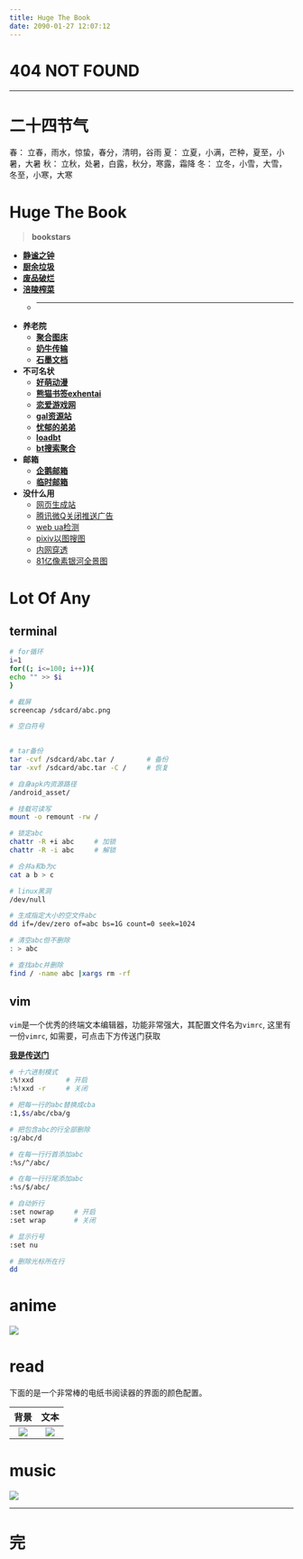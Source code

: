 ```yaml
---
title: Huge The Book
date: 2090-01-27 12:07:12
---
```


# 404 NOT FOUND
---

# 二十四节气
春：  立春，雨水，惊蛰，春分，清明，谷雨
夏：  立夏，小满，芒种，夏至，小暑，大暑
秋：  立秋，处暑，白露，秋分，寒露，霜降
冬：  立冬，小雪，大雪，冬至，小寒，大寒

# Huge The Book
> **bookstars**
  - **[静谧之钟](https://nibazshab.github.io/404/clock/)**
  - **[厨余垃圾](https://github.com/NibaZShab/mirror/)**
  - **[废品破烂](https://github.com/NibaZShab/NibaZShab.github.io/releases/)**
  - **[涪陵榨菜](https://sssssystem.github.io)**
    + ---
  - **养老院**
    + **[聚合图床](https://www.superbed.cn)**
    + **[奶牛传输](https://cowtransfer.com)**
    + **[石墨文档](https://shimo.im)**
  - **不可名状**
    + **[好萌动漫](https://nicemoe.at)**
    + **[熊猫书签exhentai](https://expanda.org)**
    + **[恋爱游戏网](https://www.lianaiyx.com)**
    + **[gal资源站](https://www.nyagal.com)**
    + **[忧郁的弟弟](https://www.mmgal.com)**
    + **[loadbt](https://www.loadbt.com/files/)**
    + **[bt搜索聚合](https://hao.su/909/)**
  - **邮箱**
    + **[企鹅邮箱](https://w.mail.qq.com)**
    + **[临时邮箱](https://10minutemail.net/m/?lang=zh-cn)**
  - **没什么用**
    + [网页生成站](http://sc.ilysc.cn)
    + [腾讯微Q关闭推送广告](https://privacy.qq.com/yszc-m.htm)
    + [web ua检测](http://service.spiritsoft.cn/ua.html)
    + [pixiv以图搜图](http://saucenao.com)
    + [内网穿透](https://ngrok.com)
    + [81亿像素银河全景图](http://www.eso.org/public/images/eso1242a/zoomable)

# Lot Of Any

## terminal
```bash
# for循环
i=1
for((; i<=100; i++)){
echo "" >> $i
}
```
```sh
# 截屏
screencap /sdcard/abc.png
```
```sh
# 空白符号
ㅤㅤㅤ
```
```sh
# tar备份
tar -cvf /sdcard/abc.tar /        # 备份
tar -xvf /sdcard/abc.tar -C /     # 恢复
```
```sh
# 自身apk内资源路径
/android_asset/
```
```sh
# 挂载可读写
mount -o remount -rw /
```
```sh
# 锁定abc
chattr -R +i abc     # 加锁
chattr -R -i abc     # 解锁
```
```sh
# 合并a和b为c
cat a b > c
```
```sh
# linux黑洞
/dev/null
```
```sh
# 生成指定大小的空文件abc
dd if=/dev/zero of=abc bs=1G count=0 seek=1024
```
```sh
# 清空abc但不删除
: > abc
```
```sh
# 查找abc并删除
find / -name abc |xargs rm -rf
```

## vim
``vim``是一个优秀的终端文本编辑器，功能非常强大，其配置文件名为``vimrc``, 这里有一份``vimrc``, 如需要，可点击下方传送门获取  
  
**[我是传送门](https://github.com/NibaZShab/NibaZShab.github.io/releases/tag/vim)**
```sh
# 十六进制模式
:%!xxd        # 开启
:%!xxd -r     # 关闭
```
```sh
# 把每一行的abc替换成cba
:1,$s/abc/cba/g
```
```sh
# 把包含abc的行全部删除
:g/abc/d
```
```sh
# 在每一行行首添加abc
:%s/^/abc/
```
```sh
# 在每一行行尾添加abc
:%s/$/abc/
```
```sh
# 自动折行
:set nowrap     # 开启
:set wrap       # 关闭
```
```sh
# 显示行号
:set nu
```
```sh
# 删除光标所在行
dd
```

# anime
![](/404/markdown/picture/31.png)

# read
下面的是一个非常棒的电纸书阅读器的界面的颜色配置。

| 背景 | 文本 |
| :---: | :---: |
| ![](/404/markdown/picture/01.png) | ![](/404/markdown/picture/02.png) |

# music
![](/404/markdown/picture/03.png)

---
# 完
